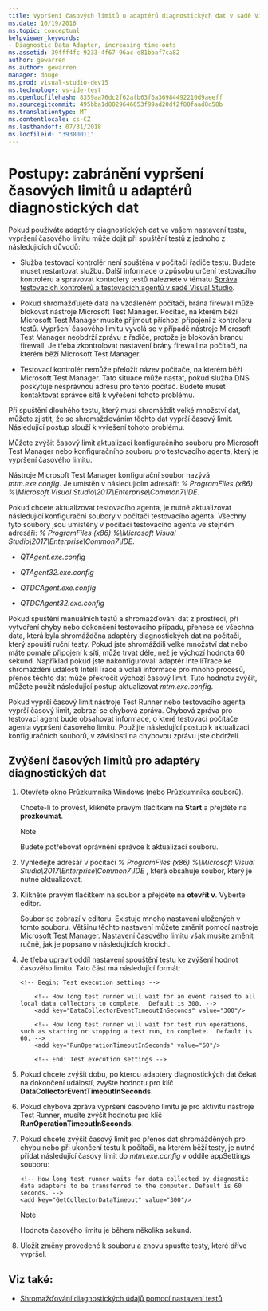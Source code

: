 ```yaml
---
title: Vypršení časových limitů u adaptérů diagnostických dat v sadě Visual Studio
ms.date: 10/19/2016
ms.topic: conceptual
helpviewer_keywords:
- Diagnostic Data Adapter, increasing time-outs
ms.assetid: 39fff4fc-9233-4f67-96ac-e81bbaf7ca82
author: gewarren
ms.author: gewarren
manager: douge
ms.prod: visual-studio-dev15
ms.technology: vs-ide-test
ms.openlocfilehash: 8359aa76dc2f62afb63f6a36984492210d9aeeff
ms.sourcegitcommit: 495bba1d8029646653f99ad20df2f80faad8d58b
ms.translationtype: MT
ms.contentlocale: cs-CZ
ms.lasthandoff: 07/31/2018
ms.locfileid: "39380011"
---
```

# <a name="how-to-prevent-time-outs-for-diagnostic-data-adapters"></a>Postupy: zabránění vypršení časových limitů u adaptérů diagnostických dat

Pokud používáte adaptéry diagnostických dat ve vašem nastavení testu, vypršení časového limitu může dojít při spuštění testů z jednoho z následujících důvodů:

-   Služba testovací kontrolér není spuštěna v počítači řadiče testu. Budete muset restartovat službu. Další informace o způsobu určení testovacího kontroléru a spravovat kontrolery testů naleznete v tématu [Správa testovacích kontrolérů a testovacích agentů v sadě Visual Studio](../test/manage-test-controllers-and-test-agents.md).

-   Pokud shromažďujete data na vzdáleném počítači, brána firewall může blokovat nástroje Microsoft Test Manager. Počítač, na kterém běží Microsoft Test Manager musíte přijmout příchozí připojení z kontroleru testů. Vypršení časového limitu vyvolá se v případě nástroje Microsoft Test Manager neobdrží zprávu z řadiče, protože je blokován branou firewall. Je třeba zkontrolovat nastavení brány firewall na počítači, na kterém běží Microsoft Test Manager.

-   Testovací kontrolér nemůže přeložit název počítače, na kterém běží Microsoft Test Manager. Tato situace může nastat, pokud služba DNS poskytuje nesprávnou adresu pro tento počítač. Budete muset kontaktovat správce sítě k vyřešení tohoto problému.

Při spuštění dlouhého testu, který musí shromáždit velké množství dat, můžete zjistit, že se shromažďováním těchto dat vyprší časový limit. Následující postup slouží k vyřešení tohoto problému.

Můžete zvýšit časový limit aktualizací konfiguračního souboru pro Microsoft Test Manager nebo konfiguračního souboru pro testovacího agenta, který je vypršení časového limitu.

Nástroje Microsoft Test Manager konfigurační soubor nazývá *mtm.exe.config*. Je umístěn v následujícím adresáři: *% ProgramFiles (x86) %\Microsoft Visual Studio\2017\Enterprise\Common7\IDE*.

Pokud chcete aktualizovat testovacího agenta, je nutné aktualizovat následující konfigurační soubory v počítači testovacího agenta. Všechny tyto soubory jsou umístěny v počítači testovacího agenta ve stejném adresáři: *% ProgramFiles (x86) %\Microsoft Visual Studio\2017\Enterprise\Common7\IDE*.

-   *QTAgent.exe.config*

-   *QTAgent32.exe.config*

-   *QTDCAgent.exe.config*

-   *QTDCAgent32.exe.config*

Pokud spuštění manuálních testů a shromažďování dat z prostředí, při vytvoření chyby nebo dokončení testovacího případu, přenese se všechna data, která byla shromážděna adaptéry diagnostických dat na počítači, který spouští ruční testy. Pokud jste shromáždili velké množství dat nebo máte pomalé připojení k síti, může trvat déle, než je výchozí hodnota 60 sekund. Například pokud jste nakonfigurovali adaptér IntelliTrace ke shromáždění události IntelliTrace a volali informace pro mnoho procesů, přenos těchto dat může překročit výchozí časový limit. Tuto hodnotu zvýšit, můžete použít následující postup aktualizovat *mtm.exe.config*.

Pokud vyprší časový limit nástroje Test Runner nebo testovacího agenta vyprší časový limit, zobrazí se chybová zpráva. Chybová zpráva pro testovací agent bude obsahovat informace, o které testovací počítače agenta vypršení časového limitu. Použijte následující postup k aktualizaci konfiguračních souborů, v závislosti na chybovou zprávu jste obdrželi.

## <a name="to-increase-the-time-outs-for-your-diagnostic-data-adapters"></a>Zvýšení časových limitů pro adaptéry diagnostických dat

1.  Otevřete okno Průzkumníka Windows (nebo Průzkumníka souborů).

     Chcete-li to provést, klikněte pravým tlačítkem na **Start** a přejděte na **prozkoumat**.

    > [!NOTE]
    > Budete potřebovat oprávnění správce k aktualizaci souboru.

2.  Vyhledejte adresář v počítači *% ProgramFiles (x86) %\Microsoft Visual Studio\2017\Enterprise\Common7\IDE* , která obsahuje soubor, který je nutné aktualizovat.

3.  Klikněte pravým tlačítkem na soubor a přejděte na **otevřít v**. Vyberte editor.

     Soubor se zobrazí v editoru. Existuje mnoho nastavení uložených v tomto souboru. Většinu těchto nastavení můžete změnit pomocí nástroje Microsoft Test Manager. Nastavení časového limitu však musíte změnit ručně, jak je popsáno v následujících krocích.

4.  Je třeba upravit oddíl nastavení spouštění testu ke zvýšení hodnot časového limitu. Tato část má následující formát:

    ```text
    <!-- Begin: Test execution settings -->

        <!-- How long test runner will wait for an event raised to all local data collectors to complete.  Default is 300. -->
        <add key="DataCollectorEventTimeoutInSeconds" value="300"/>

        <!-- How long test runner will wait for test run operations, such as starting or stopping a test run, to complete.  Default is 60. -->
        <add key="RunOperationTimeoutInSeconds" value="60"/>

        <!-- End: Test execution settings -->
    ```

5.  Pokud chcete zvýšit dobu, po kterou adaptéry diagnostických dat čekat na dokončení událostí, zvyšte hodnotu pro klíč **DataCollectorEventTimeoutInSeconds**.

6.  Pokud chybová zpráva vypršení časového limitu je pro aktivitu nástroje Test Runner, musíte zvýšit hodnotu pro klíč **RunOperationTimeoutInSeconds**.

7.  Pokud chcete zvýšit časový limit pro přenos dat shromážděných pro chybu nebo při ukončení testu k počítači, na kterém běží testy, je nutné přidat následující časový limit do *mtm.exe.config* v oddíle appSettings souboru:

    ```text
    <!-- How long test runner waits for data collected by diagnostic data adapters to be transferred to the computer. Default is 60 seconds. -->
    <add key="GetCollectorDataTimeout" value="300"/>
    ```

    > [!NOTE]
    > Hodnota časového limitu je během několika sekund.

8.  Uložit změny provedené k souboru a znovu spusťte testy, které dříve vypršel.

## <a name="see-also"></a>Viz také:

- [Shromažďování diagnostických údajů pomocí nastavení testů](../test/collect-diagnostic-information-using-test-settings.md)